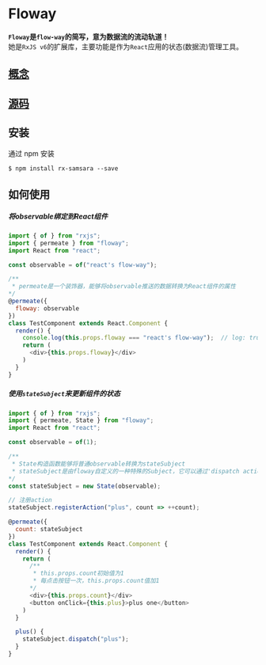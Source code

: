 # Floway

**`Floway`是`flow-way`的简写，意为数据流的流动轨道！**<br>
她是`RxJS v6`的扩展库，主要功能是作为`React`应用的状态(数据流)管理工具。

## [概念](./concept.md)

## [源码](https://github.com/shayeLee/floway)

## 安装

通过 npm 安装

```
$ npm install rx-samsara --save
```

## 如何使用

##### 将observable绑定到React组件

```javascript
import { of } from "rxjs";
import { permeate } from "floway";
import React from "react";

const observable = of("react's flow-way");

/**
 * permeate是一个装饰器，能够将observable推送的数据转换为React组件的属性
*/
@permeate({
  floway: observable
})
class TestComponent extends React.Component {
  render() {
    console.log(this.props.floway === "react's flow-way");  // log: true
    return (
      <div>{this.props.floway}</div>
    )
  }
}
```

##### 使用`stateSubject`来更新组件的状态

```javascript
import { of } from "rxjs";
import { permeate, State } from "floway";
import React from "react";

const observable = of(1);

/**
 * State构造函数能够将普通observable转换为stateSubject
 * stateSubject是由floway自定义的一种特殊的Subject，它可以通过'dispatch action'的模式来推送新的数据
*/
const stateSubject = new State(observable);

// 注册action
stateSubject.registerAction("plus", count => ++count);

@permeate({
  count: stateSubject
})
class TestComponent extends React.Component {
  render() {
    return (
      /**
       * this.props.count初始值为1
       * 每点击按钮一次，this.props.count值加1
      */
      <div>{this.props.count}</div>
      <button onClick={this.plus}>plus one</button>
    )
  }

  plus() {
    stateSubject.dispatch("plus");
  }
}
```

<!-- ##### [更复杂的例子：TodoList](/example/todoList/index.html) -->

<!-- ## API

[API](./API.md ':include') -->

